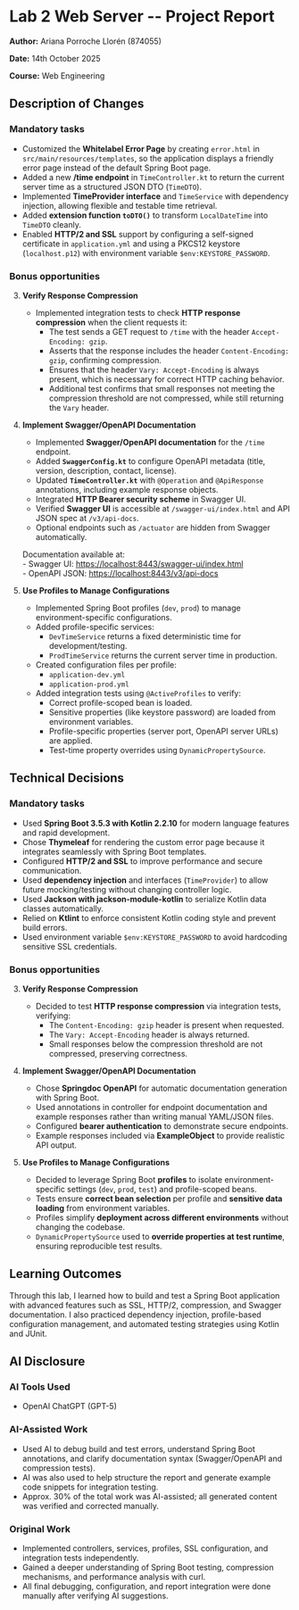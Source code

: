 # Lab 2 Web Server -- Project Report
**Author:** Ariana Porroche Llorén (874055)

**Date:** 14th October 2025

**Course:** Web Engineering


## Description of Changes
### Mandatory tasks
- Customized the **Whitelabel Error Page** by creating `error.html` in `src/main/resources/templates`, so the application displays a friendly error page instead of the default Spring Boot page.  
- Added a new **/time endpoint** in `TimeController.kt` to return the current server time as a structured JSON DTO (`TimeDTO`).  
- Implemented **TimeProvider interface** and `TimeService` with dependency injection, allowing flexible and testable time retrieval.  
- Added **extension function `toDTO()`** to transform `LocalDateTime` into `TimeDTO` cleanly.  
- Enabled **HTTP/2 and SSL** support by configuring a self-signed certificate in `application.yml` and using a PKCS12 keystore (`localhost.p12`) with environment variable `$env:KEYSTORE_PASSWORD`.  

### Bonus opportunities
3. **Verify Response Compression**
    - Implemented integration tests to check **HTTP response compression** when the client requests it:
        - The test sends a GET request to `/time` with the header `Accept-Encoding: gzip`.
        - Asserts that the response includes the header `Content-Encoding: gzip`, confirming compression.
        - Ensures that the header `Vary: Accept-Encoding` is always present, which is necessary for correct HTTP caching behavior.
        - Additional test confirms that small responses not meeting the compression threshold are not compressed, while still returning the `Vary` header.

7. **Implement Swagger/OpenAPI Documentation**
    - Implemented **Swagger/OpenAPI documentation** for the `/time` endpoint.  
    - Added **`SwaggerConfig.kt`** to configure OpenAPI metadata (title, version, description, contact, license).  
    - Updated **`TimeController.kt`** with `@Operation` and `@ApiResponse` annotations, including example response objects.  
    - Integrated **HTTP Bearer security scheme** in Swagger UI.  
    - Verified **Swagger UI** is accessible at `/swagger-ui/index.html` and API JSON spec at `/v3/api-docs`.  
    - Optional endpoints such as `/actuator` are hidden from Swagger automatically.  

    Documentation available at:  
        - Swagger UI: [https://localhost:8443/swagger-ui/index.html](https://localhost:8443/swagger-ui/index.html)  
        - OpenAPI JSON: [https://localhost:8443/v3/api-docs](https://localhost:8443/v3/api-docs)

9. **Use Profiles to Manage Configurations**
    - Implemented Spring Boot profiles (`dev`, `prod`) to manage environment-specific configurations.
    - Added profile-specific services:
        - `DevTimeService` returns a fixed deterministic time for development/testing.
        - `ProdTimeService` returns the current server time in production.
    - Created configuration files per profile:
        - `application-dev.yml`
        - `application-prod.yml`
    - Added integration tests using `@ActiveProfiles` to verify:
        - Correct profile-scoped bean is loaded.
        - Sensitive properties (like keystore password) are loaded from environment variables.
        - Profile-specific properties (server port, OpenAPI server URLs) are applied.
        - Test-time property overrides using `DynamicPropertySource`. 



## Technical Decisions
### Mandatory tasks
- Used **Spring Boot 3.5.3 with Kotlin 2.2.10** for modern language features and rapid development.  
- Chose **Thymeleaf** for rendering the custom error page because it integrates seamlessly with Spring Boot templates.  
- Configured **HTTP/2 and SSL** to improve performance and secure communication.  
- Used **dependency injection** and interfaces (`TimeProvider`) to allow future mocking/testing without changing controller logic.  
- Used **Jackson with jackson-module-kotlin** to serialize Kotlin data classes automatically.  
- Relied on **Ktlint** to enforce consistent Kotlin coding style and prevent build errors.  
- Used environment variable `$env:KEYSTORE_PASSWORD` to avoid hardcoding sensitive SSL credentials.

### Bonus opportunities
3. **Verify Response Compression**
    - Decided to test **HTTP response compression** via integration tests, verifying:
        - The `Content-Encoding: gzip` header is present when requested.
        - The `Vary: Accept-Encoding` header is always returned.
        - Small responses below the compression threshold are not compressed, preserving correctness.

7. **Implement Swagger/OpenAPI Documentation**
    - Chose **Springdoc OpenAPI** for automatic documentation generation with Spring Boot.
    - Used annotations in controller for endpoint documentation and example responses rather than writing manual YAML/JSON files.
    - Configured **bearer authentication** to demonstrate secure endpoints.
    - Example responses included via **ExampleObject** to provide realistic API output.

9. **Use Profiles to Manage Configurations**
    - Decided to leverage Spring Boot **profiles** to isolate environment-specific settings (`dev`, `prod`, `test`) and profile-scoped beans.  
    - Tests ensure **correct bean selection** per profile and **sensitive data loading** from environment variables.  
    - Profiles simplify **deployment across different environments** without changing the codebase.  
    - `DynamicPropertySource` used to **override properties at test runtime**, ensuring reproducible test results.


## Learning Outcomes
Through this lab, I learned how to build and test a Spring Boot application with advanced features such as SSL, HTTP/2, compression, and Swagger documentation.
I also practiced dependency injection, profile-based configuration management, and automated testing strategies using Kotlin and JUnit.

## AI Disclosure
### AI Tools Used
- OpenAI ChatGPT (GPT-5)

### AI-Assisted Work
- Used AI to debug build and test errors, understand Spring Boot annotations, and clarify documentation syntax (Swagger/OpenAPI and compression tests).
- AI was also used to help structure the report and generate example code snippets for integration testing.
- Approx. 30% of the total work was AI-assisted; all generated content was verified and corrected manually.

### Original Work
- Implemented controllers, services, profiles, SSL configuration, and integration tests independently.
- Gained a deeper understanding of Spring Boot testing, compression mechanisms, and performance analysis with curl.
- All final debugging, configuration, and report integration were done manually after verifying AI suggestions.

